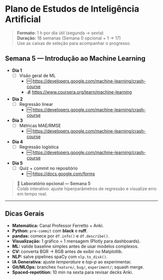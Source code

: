 # Plano de Estudos de Inteligência Artificial
> **Formato:** 1 h por dia útil (segunda → sexta)  
> **Duração:** 18 semanas (Semana 0 opcional + 1 → 17)  
> Use as caixas de seleção para acompanhar o progresso.

## Semana 5 — Introdução ao Machine Learning
- **Dia 1**  
  - [ ] Visão geral de ML  
    - 🆓 <https://developers.google.com/machine-learning/crash-course>  
    - 💰 <https://www.coursera.org/learn/machine-learning>
- **Dia 2**  
  - [ ] Regressão linear  
    - 🆓 <https://developers.google.com/machine-learning/crash-course>
- **Dia 3**  
  - [ ] Métricas MAE/RMSE  
    - 🆓 <https://developers.google.com/machine-learning/crash-course>
- **Dia 4**  
  - [ ] Regressão logística  
    - 🆓 <https://developers.google.com/machine-learning/crash-course>
- **Dia 5**  
  - [ ] Quiz + commit no repositório  
    - 🆓 <https://docs.google.com/forms>

> 🔬 **Laboratório opcional — Semana 5**  
> Colab interativo: ajuste hiperparâmetros de regressão e visualize erro em tempo real.

---

## Dicas Gerais
- **Matemática:** Canal Professor Ferretto + Anki.  
- **Python:** `pre-commit` com **black** e **ruff**.  
- **pandas:** comece por `df.info()` e `df.describe()`.  
- **Visualização:** 1 gráfico = 1 mensagem (Plotly para dashboards).  
- **ML:** valide baseline simples antes de usar modelos complexos.  
- **CV:** converta BGR → RGB antes de exibir no Matplotlib.  
- **NLP:** salve pipelines spaCy com `nlp.to_disk()`.  
- **IA Generativa:** ajuste *temperature* e *top-p* ao experimentar.  
- **Git/MLOps:** branches `feature/`, `bug/`, `experiment/`; squash merge.  
- **Spaced-repetition:** 10 min na sexta para revisar decks Anki.